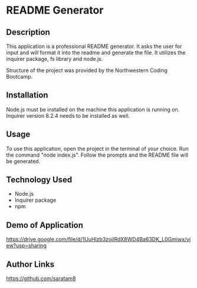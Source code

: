 # README Generator

## Description
This application is a professional README generator. It asks the user for input and will format it into the readme and generate the file. It utilizes the inquirer package, fs library and node.js. 

Structure of the project was provided by the Northwestern Coding Bootcamp.

## Installation
Node.js must be installed on the machine this application is running on. Inquirer version 8.2.4 needs to be installed as well.

## Usage
To use this application, open the project in the terminal of your choice. Run the command "node index.js". Follow the prompts and the README file will be generated.

## Technology Used
* Node.js
* Inquirer package
* npm

## Demo of Application
https://drive.google.com/file/d/1UuHlzb3zojIRdX8WD4Ba63DK_L0Gmiwx/view?usp=sharing

## Author Links
https://github.com/saratam8